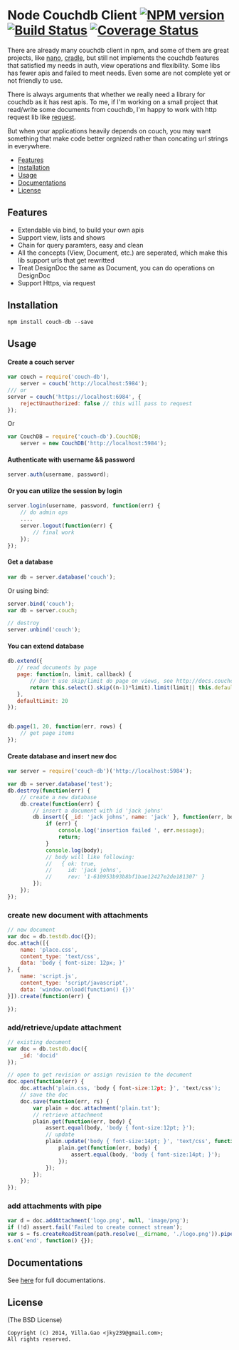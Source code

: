 # Node Couchdb Client [![NPM version](https://badge.fury.io/js/couch-db.svg)](http://badge.fury.io/js/couch-db) [![Build Status](https://travis-ci.org/villadora/node-couchdb.png)](https://travis-ci.org/villadora/node-couchdb)  [![Coverage Status](https://coveralls.io/repos/villadora/node-couchdb/badge.png)](https://coveralls.io/r/villadora/node-couchdb)

There are already many couchdb client in npm, and some of them are great projects, like [nano](https://github.com/dscape/nano), [cradle](https://github.com/flatiron/cradle), but still not implements the couchdb features that satisfied my needs in auth, view operations and flexibility. Some libs has fewer apis and failed to meet needs. Even some are not complete yet or not friendly to use. 

There is always arguments that whether we really need a library for couchdb as it has rest apis. To me, if I'm working on a small project that read/write some documents from couchdb, I'm happy to work with http request lib like [request](mikeal/request). 

But when your applications heavily depends on couch, you may want something that make code better orgnized rather than concating url strings in everywhere.

- [Features](#features)
- [Installation](#installation)
- [Usage](#usage)
- [Documentations](#documentations)
- [License](#license)

## Features

* Extendable via bind, to build your own apis
* Support view, lists and shows
* Chain for query paramters, easy and clean
* All the concepts (View, Document, etc.) are seperated, which make this lib support urls that get rewritted
* Treat DesignDoc the same as Document, you can do operations on DesignDoc
* Support Https, via request


## Installation

    npm install couch-db --save

## Usage

#### Create a couch server

``` js
var couch = require('couch-db'),
    server = couch('http://localhost:5984');
/// or 
server = couch('https://localhost:6984', {
    rejectUnauthorized: false // this will pass to request
});
```

Or

``` js
var CouchDB = require('couch-db').CouchDB;
    server = new CouchDB('http://localhost:5984');
```

#### Authenticate with username && password

``` js
server.auth(username, password);
```

#### Or you can utilize the session by login

``` js
server.login(username, password, function(err) {
    // do admin ops
    ....
    server.logout(function(err) {
        // final work
    });
});
```

#### Get a database

``` js
var db = server.database('couch');
```

Or using bind:

``` js
server.bind('couch');
var db = server.couch;

// destroy
server.unbind('couch');
```

#### You can extend database

``` js
db.extend({
   // read documents by page
   page: function(n, limit, callback) {
       // Don't use skip/limit do page on views, see http://docs.couchdb.org/en/1.5.x/couchapp/views/pagination.html#views-pagination
       return this.select().skip((n-1)*limit).limit(limit|| this.defaultLimit).exec(callback);
   },
   defaultLimit: 20
});


db.page(1, 20, function(err, rows) {
    // get page items
});
```


#### Create database and insert new doc

``` js
var server = require('couch-db')('http://localhost:5984');

var db = server.database('test');
db.destroy(function(err) {
    // create a new database
    db.create(function(err) {
        // insert a document with id 'jack johns'
        db.insert({ _id: 'jack johns', name: 'jack' }, function(err, body) {
            if (err) {
                console.log('insertion failed ', err.message);
                return;
            }
            console.log(body);
            // body will like following:
            //   { ok: true,
            //     id: 'jack johns',
            //     rev: '1-610953b93b8bf1bae12427e2de181307' }
        });
    });
});
```

### create new document with attachments

``` javascript
// new document
var doc = db.testdb.doc({});
doc.attach([{
    name: 'place.css',
    content_type: 'text/css',
    data: 'body { font-size: 12px; }'
}, {
    name: 'script.js',
    content_type: 'script/javascript',
    data: 'window.onload(function() {})'
}]).create(function(err) {

});

```

### add/retrieve/update attachment

```javascript
// existing document
var doc = db.testdb.doc({
    _id: 'docid'
});

// open to get revision or assign revision to the document
doc.open(function(err) {
    doc.attach('plain.css, 'body { font-size:12pt; }', 'text/css');
    // save the doc
    doc.save(function(err, rs) {
        var plain = doc.attachment('plain.txt');
        // retrieve attachment
        plain.get(function(err, body) {
            assert.equal(body, 'body { font-size:12pt; }');
            // update
            plain.update('body { font-size:14pt; }', 'text/css', function(err) {
                plain.get(function(err, body) {
                    assert.equal(body, 'body { font-size:14pt; }');
                });
            });
        });
    });
});
```

### add attachments with pipe

```javascript
var d = doc.addAttachment('logo.png', null, 'image/png');
if (!d) assert.fail('Failed to create connect stream');
var s = fs.createReadStream(path.resolve(__dirname, './logo.png')).pipe(d);
s.on('end', function() {});
```


## Documentations

See [here](http://node-couchdb.readthedocs.org/en/latest/) for full  documentations.


## License

(The BSD License)

    Copyright (c) 2014, Villa.Gao <jky239@gmail.com>;
    All rights reserved.
